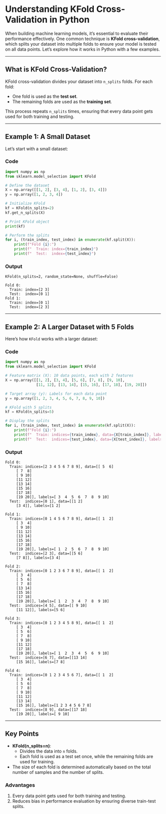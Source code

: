 # Understanding KFold Cross-Validation in Python

When building machine learning models, it’s essential to evaluate their performance effectively. One common technique is **KFold cross-validation**, which splits your dataset into multiple folds to ensure your model is tested on all data points. Let’s explore how it works in Python with a few examples.

---

## What is KFold Cross-Validation?

KFold cross-validation divides your dataset into `n_splits` folds. For each fold:
- One fold is used as the **test set**.
- The remaining folds are used as the **training set**.

This process repeats `n_splits` times, ensuring that every data point gets used for both training and testing.

---

## Example 1: A Small Dataset

Let’s start with a small dataset:

### Code
```python
import numpy as np
from sklearn.model_selection import KFold

# Define the dataset
X = np.array([[1, 2], [3, 4], [1, 2], [3, 4]])
y = np.array([1, 2, 3, 4])

# Initialize KFold
kf = KFold(n_splits=2)
kf.get_n_splits(X)

# Print KFold object
print(kf)

# Perform the splits
for i, (train_index, test_index) in enumerate(kf.split(X)):
    print(f"Fold {i}:")
    print(f"  Train: index={train_index}")
    print(f"  Test:  index={test_index}")
```

### Output
```plaintext
KFold(n_splits=2, random_state=None, shuffle=False)

Fold 0:
  Train: index=[2 3]
  Test:  index=[0 1]
Fold 1:
  Train: index=[0 1]
  Test:  index=[2 3]
```

---

## Example 2: A Larger Dataset with 5 Folds

Here’s how `KFold` works with a larger dataset:

### Code
```python
import numpy as np
from sklearn.model_selection import KFold

# Feature matrix (X): 10 data points, each with 2 features
X = np.array([[1, 2], [3, 4], [5, 6], [7, 8], [9, 10],
              [11, 12], [13, 14], [15, 16], [17, 18], [19, 20]])

# Target array (y): Labels for each data point
y = np.array([1, 2, 3, 4, 5, 6, 7, 8, 9, 10])

# KFold with 5 splits
kf = KFold(n_splits=5)

# Display the splits
for i, (train_index, test_index) in enumerate(kf.split(X)):
    print(f"Fold {i}:")
    print(f"  Train: indices={train_index}, data={X[train_index]}, labels={y[train_index]}")
    print(f"  Test:  indices={test_index}, data={X[test_index]}, labels={y[test_index]}")
```

### Output
```plaintext
Fold 0:
  Train: indices=[2 3 4 5 6 7 8 9], data=[[ 5  6]
     [ 7  8]
     [ 9 10]
     [11 12]
     [13 14]
     [15 16]
     [17 18]
     [19 20]], labels=[ 3  4  5  6  7  8  9 10]
  Test:  indices=[0 1], data=[[1 2]
     [3 4]], labels=[1 2]

Fold 1:
  Train: indices=[0 1 4 5 6 7 8 9], data=[[ 1  2]
     [ 3  4]
     [ 9 10]
     [11 12]
     [13 14]
     [15 16]
     [17 18]
     [19 20]], labels=[ 1  2  5  6  7  8  9 10]
  Test:  indices=[2 3], data=[[5 6]
     [7 8]], labels=[3 4]

Fold 2:
  Train: indices=[0 1 2 3 6 7 8 9], data=[[ 1  2]
     [ 3  4]
     [ 5  6]
     [ 7  8]
     [13 14]
     [15 16]
     [17 18]
     [19 20]], labels=[ 1  2  3  4  7  8  9 10]
  Test:  indices=[4 5], data=[[ 9 10]
     [11 12]], labels=[5 6]

Fold 3:
  Train: indices=[0 1 2 3 4 5 8 9], data=[[ 1  2]
     [ 3  4]
     [ 5  6]
     [ 7  8]
     [ 9 10]
     [11 12]
     [17 18]
     [19 20]], labels=[ 1  2  3  4  5  6  9 10]
  Test:  indices=[6 7], data=[[13 14]
     [15 16]], labels=[7 8]

Fold 4:
  Train: indices=[0 1 2 3 4 5 6 7], data=[[ 1  2]
     [ 3  4]
     [ 5  6]
     [ 7  8]
     [ 9 10]
     [11 12]
     [13 14]
     [15 16]], labels=[1 2 3 4 5 6 7 8]
  Test:  indices=[8 9], data=[[17 18]
     [19 20]], labels=[ 9 10]
```

---

## Key Points

- **KFold(n_splits=n)**:
  - Divides the data into `n` folds.
  - Each fold is used as a test set once, while the remaining folds are used for training.
- The size of each fold is determined automatically based on the total number of samples and the number of splits.

### Advantages
1. Every data point gets used for both training and testing.
2. Reduces bias in performance evaluation by ensuring diverse train-test splits.

